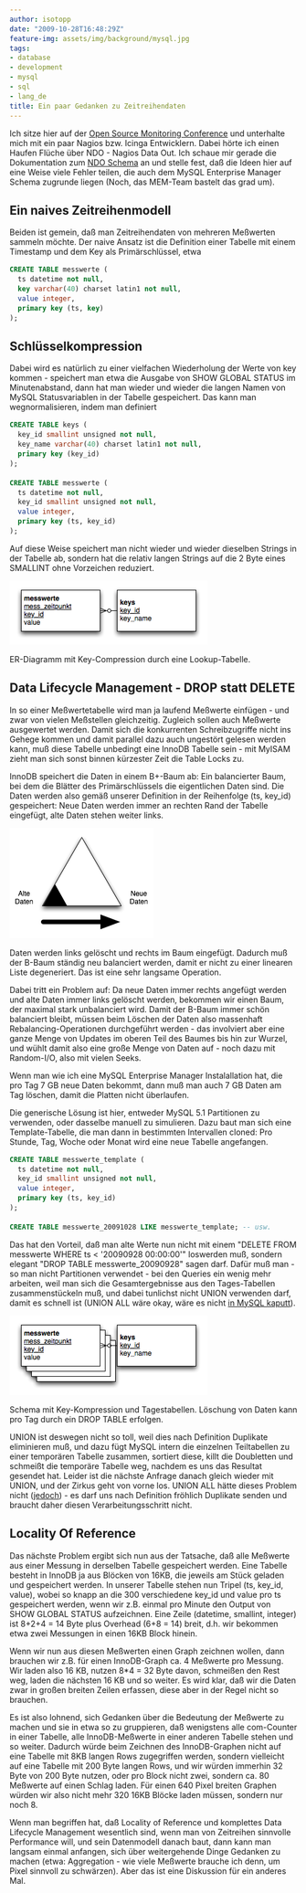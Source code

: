 ```yaml
---
author: isotopp
date: "2009-10-28T16:48:29Z"
feature-img: assets/img/background/mysql.jpg
tags:
- database
- development
- mysql
- sql
- lang_de
title: Ein paar Gedanken zu Zeitreihendaten
---
```

Ich sitze hier auf der 
[Open Source Monitoring Conference](http://www.netways.de/osmc/y2009/programm/) 
und unterhalte mich mit ein paar Nagios bzw. Icinga Entwicklern. Dabei hörte
ich einen Haufen Flüche über NDO - Nagios Data Out. Ich schaue mir gerade
die Dokumentation zum
[NDO Schema](http://nagios.git.sourceforge.net/git/gitweb.cgi?p=nagios/ndoutils;a=blob;f=docs/NDOUtils%20Documentation.pdf;h=90c19c160e486d18b57b8fa3b085ff51731c5bbb;hb=HEAD)
an und stelle fest, daß die Ideen hier auf eine Weise viele Fehler teilen,
die auch dem MySQL Enterprise Manager Schema zugrunde liegen (Noch, das
MEM-Team bastelt das grad um).

## Ein naives Zeitreihenmodell

Beiden ist gemein, daß man Zeitreihendaten von mehreren Meßwerten sammeln
möchte. Der naive Ansatz ist die Definition einer Tabelle mit einem
Timestamp und dem Key als Primärschlüssel, etwa

```sql
CREATE TABLE messwerte (
  ts datetime not null,
  key varchar(40) charset latin1 not null,
  value integer,
  primary key (ts, key)
);
```
 

## Schlüsselkompression

Dabei wird es natürlich zu einer vielfachen Wiederholung der Werte von key
kommen - speichert man etwa die Ausgabe von SHOW GLOBAL STATUS im
Minutenabstand, dann hat man wieder und wieder die langen Namen von MySQL
Statusvariablen in der Tabelle gespeichert. Das kann man wegnormalisieren,
indem man definiert

```sql
CREATE TABLE keys (
  key_id smallint unsigned not null,
  key_name varchar(40) charset latin1 not null,
  primary key (key_id)
);

CREATE TABLE messwerte (
  ts datetime not null,
  key_id smallint unsigned not null,
  value integer,
  primary key (ts, key_id)
);
```

Auf diese Weise speichert man nicht wieder und wieder dieselben Strings in
der Tabelle ab, sondern hat die relativ langen Strings auf die 2 Byte eines
SMALLINT ohne Vorzeichen reduziert.

![](/uploads/key_compression.png)

ER-Diagramm mit Key-Compression durch eine Lookup-Tabelle.

## Data Lifecycle Management - DROP statt DELETE

In so einer Meßwertetabelle wird man ja laufend Meßwerte einfügen - und zwar
von vielen Meßstellen gleichzeitig. Zugleich sollen auch Meßwerte
ausgewertet werden. Damit sich die konkurrenten Schreibzugriffe nicht ins
Gehege kommen und damit parallel dazu auch ungestört gelesen werden kann,
muß diese Tabelle unbedingt eine InnoDB Tabelle sein - mit MyISAM zieht man
sich sonst binnen kürzester Zeit die Table Locks zu.

InnoDB speichert die Daten in einem B+-Baum ab: Ein balancierter Baum, bei
dem die Blätter des Primärschlüssels die eigentlichen Daten sind. Die Daten
werden also gemäß unserer Definition in der Reihenfolge (ts, key_id)
gespeichert: Neue Daten werden immer an rechten Rand der Tabelle eingefügt,
alte Daten stehen weiter links.

![](/uploads/loeschen_einfuegen.png)

Daten werden links gelöscht und rechts im Baum eingefügt. Dadurch muß der
B-Baum ständig neu balanciert werden, damit er nicht zu einer linearen Liste
degeneriert. Das ist eine sehr langsame Operation.

Dabei tritt ein Problem auf: Da neue Daten immer rechts angefügt werden und
alte Daten immer links gelöscht werden, bekommen wir einen Baum, der maximal
stark unbalanciert wird. Damit der B-Baum immer schön balanciert bleibt,
müssen beim Löschen der Daten also massenhaft Rebalancing-Operationen
durchgeführt werden - das involviert aber eine ganze Menge von Updates im
oberen Teil des Baumes bis hin zur Wurzel, und wühlt damit also eine große
Menge von Daten auf - noch dazu mit Random-I/O, also mit vielen Seeks.

Wenn man wie ich eine MySQL Enterprise Manager Instalallation hat, die pro
Tag 7 GB neue Daten bekommt, dann muß man auch 7 GB Daten am Tag löschen,
damit die Platten nicht überlaufen.

Die generische Lösung ist hier, entweder MySQL 5.1 Partitionen zu verwenden,
oder dasselbe manuell zu simulieren. Dazu baut man sich eine
Template-Tabelle, die man dann in bestimmten Intervallen cloned: Pro Stunde,
Tag, Woche oder Monat wird eine neue Tabelle angefangen.

```sql
CREATE TABLE messwerte_template (
  ts datetime not null,
  key_id smallint unsigned not null,
  value integer,
  primary key (ts, key_id)
);

CREATE TABLE messwerte_20091028 LIKE messwerte_template; -- usw.
```

Das hat den Vorteil, daß man alte Werte nun nicht mit einem "DELETE FROM
messwerte WHERE ts < '20090928 00:00:00'" loswerden muß, sondern elegant
"DROP TABLE messwerte_20090928" sagen darf. Dafür muß man - so man nicht
Partitionen verwendet - bei den Queries ein wenig mehr arbeiten, weil man
sich die Gesamtergebnisse aus den Tages-Tabellen zusammenstückeln muß, und
dabei tunlichst nicht UNION verwenden darf, damit es schnell ist (UNION ALL
wäre okay, wäre es nicht 
[in MySQL kaputt](http://bugs.mysql.com/bug.php?id=50674)).

![](/uploads/zeitreihe_partitioniert.png)

Schema mit Key-Kompression und Tagestabellen. Löschung von Daten kann pro
Tag durch ein DROP TABLE erfolgen.

UNION ist deswegen nicht so toll, weil dies nach Definition Duplikate
eliminieren muß, und dazu fügt MySQL intern die einzelnen Teiltabellen zu
einer temporären Tabelle zusammen, sortiert diese, killt die Doubletten und
schmeißt die temporäre Tabelle weg, nachdem es uns das Resultat gesendet
hat. Leider ist die nächste Anfrage danach gleich wieder mit UNION, und der
Zirkus geht von vorne los. UNION ALL hätte dieses Problem nicht 
([jedoch](http://bugs.mysql.com/bug.php?id=50674)) - es darf uns nach
Definition fröhlich Duplikate senden und braucht daher diesen
Verarbeitungsschritt nicht.

## Locality Of Reference

Das nächste Problem ergibt sich nun aus der Tatsache, daß alle Meßwerte aus
einer Messung in derselben Tabelle gespeichert werden. Eine Tabelle besteht
in InnoDB ja aus Blöcken von 16KB, die jeweils am Stück geladen und
gespeichert werden. In unserer Tabelle stehen nun Tripel (ts, key_id,
value), wobei so knapp an die 300 verschiedene key_id und value pro ts
gespeichert werden, wenn wir z.B. einmal pro Minute den Output von SHOW
GLOBAL STATUS aufzeichnen. Eine Zeile (datetime, smallint, integer) ist
8+2+4 = 14 Byte plus Overhead (6+8 = 14) breit, d.h. wir bekommen etwa zwei
Messungen in einen 16KB Block hinein.

Wenn wir nun aus diesen Meßwerten einen Graph zeichnen wollen, dann brauchen
wir z.B. für einen InnoDB-Graph ca. 4 Meßwerte pro Messung. Wir laden also
16 KB, nutzen 8*4 = 32 Byte davon, schmeißen den Rest weg, laden die
nächsten 16 KB und so weiter. Es wird klar, daß wir die Daten zwar in großen
breiten Zeilen erfassen, diese aber in der Regel nicht so brauchen.

Es ist also lohnend, sich Gedanken über die Bedeutung der Meßwerte zu machen
und sie in etwa so zu gruppieren, daß wenigstens alle com-Counter in einer
Tabelle, alle InnoDB-Meßwerte in einer anderen Tabelle stehen und so weiter.
Dadurch würde beim Zeichnen des InnoDB-Graphen nicht auf eine Tabelle mit
8KB langen Rows zugegriffen werden, sondern vielleicht auf eine Tabelle mit
200 Byte langen Rows, und wir würden immerhin 32 Byte von 200 Byte nutzen,
oder pro Block nicht zwei, sondern ca. 80 Meßwerte auf einen Schlag laden.
Für einen 640 Pixel breiten Graphen würden wir also nicht mehr 320 16KB
Blöcke laden müssen, sondern nur noch 8.

Wenn man begriffen hat, daß Locality of Reference und komplettes Data
Lifecycle Management wesentlich sind, wenn man von Zeitreihen sinnvolle
Performance will, und sein Datenmodell danach baut, dann kann man langsam
einmal anfangen, sich über weitergehende Dinge Gedanken zu machen (etwa:
Aggregation - wie viele Meßwerte brauche ich denn, um Pixel sinnvoll zu
schwärzen). Aber das ist eine Diskussion für ein anderes Mal.

